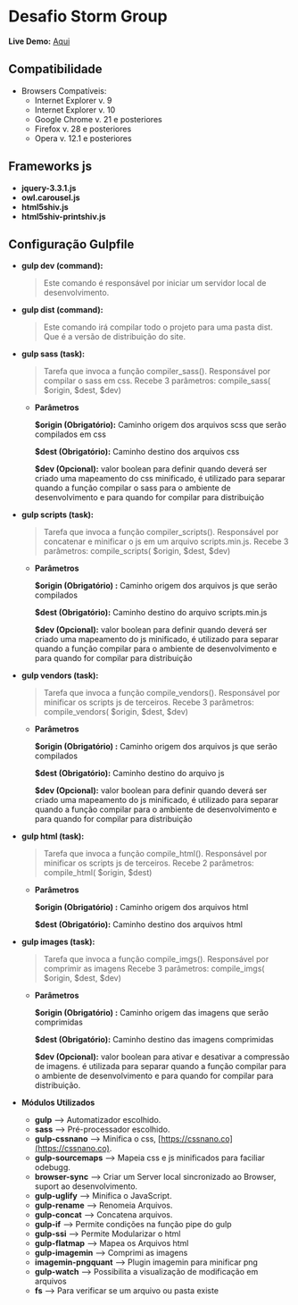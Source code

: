 # Desafio Storm Group

**Live Demo:** [Aqui](https://adoring-keller-9effb2.netlify.com/)

## Compatibilidade

* Browsers Compatíveis:
    * Internet Explorer v. 9
    * Internet Explorer v. 10
    * Google Chrome v. 21 e posteriores
    * Firefox v. 28 e posteriores 
    * Opera v. 12.1 e posteriores
    
## Frameworks js

* __jquery-3.3.1.js__
* __owl.carousel.js__
* __html5shiv.js__
* __html5shiv-printshiv.js__

## Configuração Gulpfile

* __gulp dev (command):__
    >Este comando é responsável por iniciar um servidor local de desenvolvimento.

* __gulp dist (command):__
    >Este comando irá compilar todo o projeto para uma pasta dist. Que é a versão
    de distribuição do site.

* __gulp sass (task):__
    >Tarefa que invoca a função compiler_sass(). Responsável por compilar o sass em css.
    Recebe 3 parâmetros: compile_sass( $origin, $dest, $dev)

  * __Parâmetros__
    
    __$origin (Obrigatório):__ Caminho origem dos arquivos scss que serão compilados em css
        
    __$dest (Obrigatório):__ Caminho destino dos arquivos css
        
    __$dev (Opcional):__ valor boolean para definir quando deverá ser criado uma mapeamento do css minificado,
        é utilizado para separar quando a função compilar o sass para o ambiente de desenvolvimento
        e para quando for compilar para distribuição
   
        
* __gulp scripts (task):__
    >Tarefa que invoca a função compiler_scripts(). Responsável por concatenar e minificar o js em um arquivo scripts.min.js.
    Recebe 3 parâmetros: compile_scripts( $origin, $dest, $dev)

  * __Parâmetros__
    
    __$origin (Obrigatório) :__ Caminho origem dos arquivos js que serão compilados
        
    __$dest (Obrigatório):__ Caminho destino do arquivo scripts.min.js
        
    __$dev (Opcional):__ valor boolean para definir quando deverá ser criado uma mapeamento do js minificado,
        é utilizado para separar quando a função compilar para o ambiente de desenvolvimento
        e para quando for compilar para distribuição
        
* __gulp vendors (task):__
    >Tarefa que invoca a função compile_vendors(). Responsável por minificar os scripts js de terceiros.
    Recebe 3 parâmetros: compile_vendors( $origin, $dest, $dev)

  * __Parâmetros__
    
    __$origin (Obrigatório) :__ Caminho origem dos arquivos js que serão compilados
        
    __$dest (Obrigatório):__ Caminho destino do arquivo js
        
    __$dev (Opcional):__ valor boolean para definir quando deverá ser criado uma mapeamento do js minificado, é utilizado para separar quando a função compilar para o ambiente de desenvolvimento
        e para quando for compilar para distribuição

* __gulp html (task):__
    >Tarefa que invoca a função compile_html(). Responsável por minificar os scripts js de terceiros.
    Recebe 2 parâmetros: compile_html( $origin, $dest)

  * __Parâmetros__
    
    __$origin (Obrigatório) :__ Caminho origem dos arquivos html
        
    __$dest (Obrigatório):__ Caminho destino dos arquivos html
        
* __gulp images (task):__
    >Tarefa que invoca a função compile_imgs(). Responsável por comprimir as imagens
    Recebe 3 parâmetros: compile_imgs( $origin, $dest, $dev)

  * __Parâmetros__
    
    __$origin (Obrigatório) :__ Caminho origem das imagens que serão comprimidas
        
    __$dest (Obrigatório):__ Caminho destino das imagens comprimidas
        
    __$dev (Opcional):__ valor boolean para ativar e desativar a compressão de imagens. é utilizada para separar quando a função compilar para o ambiente de desenvolvimento e para quando for compilar para distribuição.

* __Módulos Utilizados__
    * __gulp__ --> Automatizador escolhido.
    * __sass__ --> Pré-processador escolhido.
    * __gulp-cssnano__ --> Minifica o css, [https://cssnano.co](https://cssnano.co).
    * __gulp-sourcemaps__ --> Mapeia css e js minificados para faciliar odebugg.
    * __browser-sync__ --> Criar um Server local sincronizado ao Browser, suport ao desenvolvimento.
    * __gulp-uglify__  --> Minifica o JavaScript.
    * __gulp-rename__ --> Renomeia Arquivos.
    * __gulp-concat__ --> Concatena arquivos.
    * __gulp-if__ --> Permite condições na função pipe do gulp
    * __gulp-ssi__ --> Permite Modularizar o html
    * __gulp-flatmap__ --> Mapea os Arquivos html
    * __gulp-imagemin__ --> Comprimi as imagens
    * __imagemin-pngquant__ --> Plugin imagemin para minificar png
    * __gulp-watch__ --> Possibilita a visualização de modificação em arquivos
    * __fs__ --> Para verificar se um arquivo ou pasta existe
